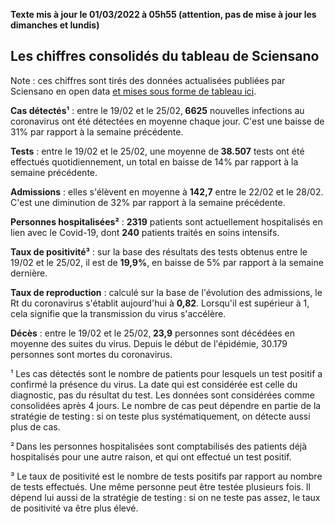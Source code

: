 <strong>Texte mis à jour le 01/03/2022 à 05h55 (attention, pas de mise à jour les dimanches et lundis)</strong><h2>Les chiffres consolidés du tableau de Sciensano</h2><p>Note : ces chiffres sont tirés des données actualisées publiées par Sciensano en open data <a href='https://datastudio.google.com/embed/u/0/reporting/c14a5cfc-cab7-4812-848c-0369173148ab/page/ZwmOB_blank'>et mises sous forme de tableau ici</a>.<p><strong>Cas détectés¹</strong> : entre le 19/02 et le 25/02,<strong> 6625</strong> nouvelles infections au coronavirus ont été détectées en moyenne chaque jour. C'est une baisse de 31% par rapport à la semaine précédente.<p><strong>Tests</strong> : entre le 19/02 et le 25/02, une moyenne de<strong> 38.507</strong> tests ont été effectués quotidiennement, un total en baisse de 14% par rapport à la semaine précédente.<p><strong>Admissions</strong> : elles s'élèvent en moyenne à <strong> 142,7</strong> entre le 22/02 et le 28/02. C'est une diminution de 32% par rapport à la semaine précédente.<p><strong>Personnes hospitalisées²</strong> : <strong>2319</strong> patients sont actuellement hospitalisés en lien avec le Covid-19, dont <strong>240</strong> patients traités en soins intensifs.<p><strong>Taux de positivité³</strong> : sur la base des résultats des tests obtenus entre le 19/02 et le 25/02, il est de <strong>19,9%</strong>, en baisse de 5% par rapport à la semaine dernière.<p><strong>Taux de reproduction</strong> : calculé sur la base de l'évolution des admissions, le Rt du coronavirus s'établit aujourd'hui à <strong>0,82</strong>. Lorsqu'il est supérieur à 1, cela signifie que la transmission du virus s'accélère.<p><strong>Décès</strong> : entre le 19/02 et le 25/02,<strong> 23,9</strong> personnes sont décédées en moyenne des suites du virus. Depuis le début de l'épidémie, 30.179 personnes sont mortes du coronavirus.<p>¹ Les cas détectés sont le nombre de patients pour lesquels un test positif a confirmé la présence du virus. La date qui est considérée est celle du diagnostic, pas du résultat du test. Les données sont considérées comme consolidées après 4 jours. Le nombre de cas peut dépendre en partie de la stratégie de testing : si on teste plus systématiquement, on détecte aussi plus de cas.<p>² Dans les personnes hospitalisées sont comptabilisés des patients déjà hospitalisés pour une autre raison, et qui ont effectué un test positif.<p>³ Le taux de positivité est le nombre de tests positifs par rapport au nombre de tests effectués. Une même personne peut être testée plusieurs fois. Il dépend lui aussi de la stratégie de testing : si on ne teste pas assez, le taux de positivité va être plus élevé.